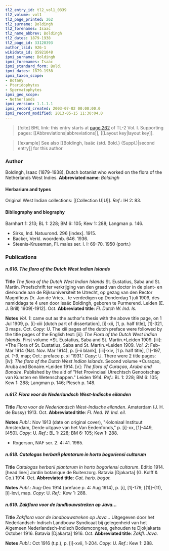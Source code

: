 ```yaml
---
tl2_entry_id: tl2_vol1_0339
tl2_volume: vol1
tl2_page_printed: 262
tl2_surname: Boldingh
tl2_forenames: Isaac
tl2_name_abbrev: Boldingh
tl2_dates: 1879-1938
tl2_page_id: 33120393
author_lsid: 926-1
wikidata_id: Q5921048
ipni_surname: Boldingh
ipni_forenames: Isaäc
ipni_standard_form: Bold.
ipni_dates: 1879-1938
ipni_taxon_scope: 
- Botany
- Pteridophytes
- Spermatophytes
ipni_geo_scope: 
- Netherlands
ipni_version: 1.1.1.1
ipni_record_created: 2003-07-02 00:00:00.0
ipni_record_modified: 2013-05-15 11:30:04.0
---
```



> [!cite] BHL link: this entry starts at [page 262](https://www.biodiversitylibrary.org/page/33120393) of TL-2 Vol. I.
> Supporting pages: [[Abbreviations|abbreviations]], [[Layout key|layout key]].

> [!example] See also [[Boldingh, Isaäc {std. Bold.} (Suppl.)|second entry]] for this author

### Author

Boldingh, Isaac (1879-1938), Dutch botanist who worked on the flora of the Netherlands West Indies. 
**Abbreviated name**: *Boldingh*

#### Herbarium and types

Original West Indian collections: [[Collection U|U]].
*Ref*.: IH 2: 83.

#### Bibliography and biography

Barnhart 1: 213; BL 1: 228; BM 6: 105; Kew 1: 288; Langman p. 146.
- Sirks, Ind. Natuurond. 296 \[index\]. 1915.
- Backer, Verkl. woordenb. 646. 1936.
- Steenis-Kruseman, Fl. males ser. I. I: 69-70. 1950 (portr.)

### Publications

##### n.616. The flora of the Dutch West Indian Islands

**Title**
*The flora of the Dutch West Indian Islands* St. Eustatius, Saba and St. Martin. Proefschrift ter verkrijging van den graad van doctor in de plant- en dierkunde aan de Rijksuniversiteit te Utrecht, op gezag van den Rector Magnificus Dr. Jan de Vries... te verdedigen op Donderdag 1 juli 1909, des namiddags te 4 uren door Isaäc Boldingh, geboren te Purmerend. Leiden (E. J. Brill) 1909\[-1912\]. Oct.
**Abbreviated title**: *Fl. Dutch W. Ind. Is.*

**Notes**
*Vol. 1*: came out as the author's thesis with the above title page, on 1 Jul 1909, p. \[i\]-xiii \[dutch part of dissertation\], \[i\]-xii, \[1, p. half title\], \[1\]-321, 3 maps. Oct. *Copy*: U. The xiii pages of the dutch preface were followed by the title pages of the English text:
\[ii\]: *The Flora of the Dutch West Indian Islands*. First volume *St. Eustatius, Saba and St. Martin.*Leiden 1909.
\[iii\]: *The Flora of St. Eustatius, Saba and St. Martin.*Leiden 1909.
*Vol. 2*: Feb-Mar 1914 (Nat. Nov. Mar 1914), p. \[i-ii blank\], \[iii\]-xiv, \[1 p. half title\], \[1\]-197, *pl. 1-9*, map; Oct.: preface p. xi '1931.' *Copy*: U. There were 2 title pages:
\[iv\]: *The flora of the Dutch West Indian Islands*. Second volume *Curaçao, Aruba and Bonaire.*Leiden 1914.
\[v\]: *The flora of Curaçao, Aruba and Bonaire*. Published by the aid of "Het Provinciaal Utrechtsch Genootschap van Kunsten en Wetenschappen." Leiden 1914.
*Ref*.: BL 1: 228; BM 6: 105; Kew 1: 288; Langman p. 146; Plesch p. 148.

##### n.617. Flora voor de Nederlandsch West-Indische eilanden

**Title**
*Flora voor de Nederlandsch West-Indische eilanden*. Amsterdam (J. H. de Bussy) 1913. Oct.
**Abbreviated title**: *Fl. Ned. W. Ind. eil.*

**Notes**
*Publ*.: Nov 1913 (date on original cover), "Koloniaal Instituut Amsterdam, Derde uitgave van het Van Eedenfonds," p. \[i\]-xx, \[1\]-449, \[450\]. *Copy*: U.
*Ref*.: BL 1: 228; BM 6: 105; Kew 1: 288.
- Rogerson, NAF ser. 2. 4: 41. 1965.

##### n.618. Catalogas herbarii plantarum in horto bogoriensi cultarum

**Title**
*Catalogas herbarii plantarum in horto bogoriensi cultarum*. Editio 1914. \[head line:\] Jardin botanique de Buitenzorg. Batavia \[Djakarta\] (G. Kolff & Co.) 1914. Oct.
**Abbreviated title**: *Cat. herb. bogor.*

**Notes**
*Publ*.: Aug-Dec 1914 (preface p. 4: Aug 1914), p. \[i\], \[1\]-179, \[(1)\]-(11), \[i\]-lxvi, map.
*Copy*: U.
*Ref*.: Kew 1: 288.

##### n.619. Zakflora voor de landbouwstreken op Java...

**Title**
*Zakflora voor de landbouwstreken op Java...* Uitgegeven door het Nederlandsch-Indisch Landbouw Syndicaat bij gelegenheid van het Algemeen Nederlandsch-Indisch Bodemcongres, gehouden te Djokjakarta October 1916. Batavia \[Djakarta\] 1916. Oct.
**Abbreviated title**: *Zakfl. Java*.

**Notes**
*Publ*.: Oct 1916 (t.p.), p. \[i\]-xvii, 1-204. *Copy*: U.
*Ref*.: Kew 1: 288.

